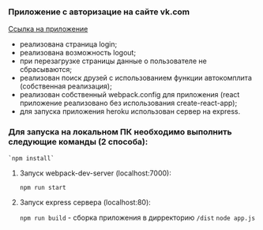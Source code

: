 ### Приложение с авторизацие на сайте vk.com 

[Ссылка на приложение](https://vk-react-auth.herokuapp.com/)

- реализована страница login;
- реализована возможность logout;
- при перезагрузке страницы данные о пользователе не сбрасываются;
- реализован поиск друзей с использованием функции автокомплита (собственная реализация);
- реализован собственный webpack.config для приложения (react приложение реализовано без использования create-react-app);
- для запуска приложения heroku использован сервер на express.

### Для запуска на локальном ПК необходимо выполнить следующие команды (2 способа):

    `npm install` 

1. Запуск webpack-dev-server (localhost:7000): 

    `npm run start`

2. Запуск express сервера (localhost:80):

    `npm run build` - сборка приложения в дирректорию `/dist`
    `node app.js`




